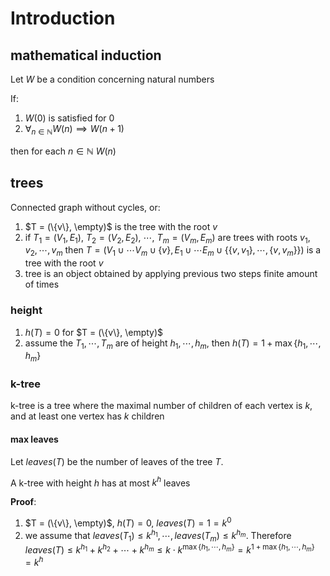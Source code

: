 # Introduction

## mathematical induction

Let $W$ be a condition concerning natural numbers

If:

1. $W(0)$ is satisfied for 0
2. $\forall_{n\in \mathbb{N}} W(n) \implies W(n+1)$

then for each $n \in \mathbb{N}$ $W(n)$

## trees

Connected graph without cycles, or:

1. $T = (\{v\}, \empty)$ is the tree with the root $v$
2. if $T_1 = (V_1, E_1)$, $T_2 = (V_2, E_2)$, $\cdots$, $T_m = (V_m, E_m)$ are trees with roots $v_1, v_2, \cdots, v_m$ then $T=(V_1 \cup \cdots V_m \cup \{v\}, E_1 \cup \cdots E_m \cup \{\{v, v_1\}, \cdots, \{v, v_m\}\})$ is a tree with the root $v$
3. tree is an object obtained by applying previous two steps finite amount of times

### height

1. $h(T) = 0$ for $T = (\{v\}, \empty)$
2. assume the $T_1, \cdots, T_m$ are of height $h_1, \cdots, h_m$, then $h(T) = 1 + \max\{h_1, \cdots, h_m\}$

### k-tree

k-tree is a tree where the maximal number of children of each vertex is $k$, and at least one vertex has $k$ children

#### max leaves

Let $leaves(T)$ be the number of leaves of the tree $T$.

A k-tree with height $h$ has at most $k^h$ leaves

**Proof**:

1. $T = (\{v\}, \empty)$, $h(T) = 0$, $leaves(T) = 1 = k^0$
2. we assume that $leaves(T_1) \le k^{h_1}, \cdots, leaves(T_m) \le k^{h_m}$. Therefore $leaves(T) \le k^{h_1} + k^{h_2} + \cdots + k^{h_m} \le k \cdot k^{\max\{h_1, \cdots, h_m\}} = k^{1+\max\{h_1, \cdots, h_m\}} = k^h$
